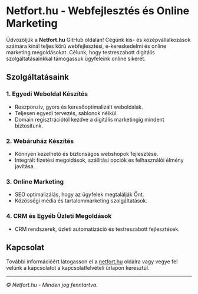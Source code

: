 # Netfort.hu - Webfejlesztés és Online Marketing

Üdvözöljük a **Netfort.hu** GitHub oldalán! Cégünk kis- és középvállalkozások számára kínál teljes körű webfejlesztési, e-kereskedelmi és online marketing megoldásokat. Célunk, hogy testreszabott digitális szolgáltatásainkkal támogassuk ügyfeleink online sikerét.

## Szolgáltatásaink

### 1. **Egyedi Weboldal Készítés**
   - Reszponzív, gyors és keresőoptimalizált weboldalak.
   - Teljesen egyedi tervezés, sablonok nélkül.
   - Domain regisztrációtól kezdve a digitális marketingig mindent biztosítunk.

### 2. **Webáruház Készítés**
   - Könnyen kezelhető és biztonságos webshopok fejlesztése.
   - Integrált fizetési megoldások, szállítási opciók és felhasználói élmény javítása.

### 3. **Online Marketing**
   - SEO optimalizálás, hogy az ügyfelek megtalálják Önt.
   - Közösségi média és tartalommarketing szolgáltatások.

### 4. **CRM és Egyéb Üzleti Megoldások**
   - CRM rendszerek, üzleti automatizáció és testreszabott fejlesztések.

## Kapcsolat

További információért látogasson el a [netfort.hu](https://netfort.hu/) oldalra vagy vegye fel velünk a kapcsolatot a kapcsolatfelvételi űrlapon keresztül.

---

*© Netfort.hu - Minden jog fenntartva.*
